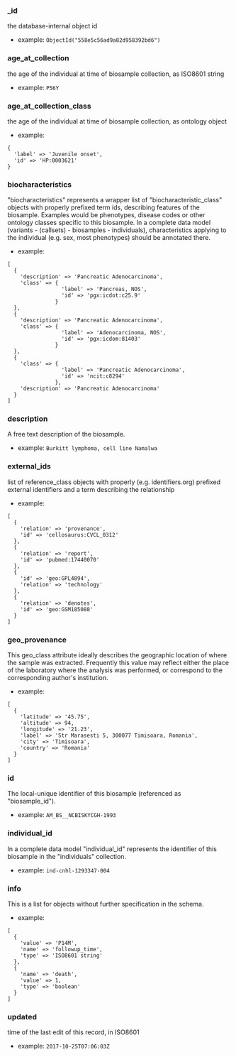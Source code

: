 
### _id

the database-internal object id

* example: `ObjectId("558e5c56ad9a82d958392bd6")
`

### age_at_collection

the age of the individual at time of biosample collection, as ISO8601 string

* example: `P56Y
`

### age_at_collection_class

the age of the individual at time of biosample collection, as ontology object

* example: 
```
{
  'label' => 'Juvenile onset',
  'id' => 'HP:0003621'
}

```

### biocharacteristics

"biocharacteristics" represents a wrapper list of "biocharacteristic_class" objects with properly prefixed term ids, describing features of the biosample.
Examples would be phenotypes, disease codes or other ontology classes specific to this biosample. In a complete data model (variants - (callsets) - biosamples - individuals), characteristics applying to the individual (e.g. sex, most phenotypes) should be annotated there.


* example: 
```
[
  {
    'description' => 'Pancreatic Adenocarcinoma',
    'class' => {
                 'label' => 'Pancreas, NOS',
                 'id' => 'pgx:icdot:c25.9'
               }
  },
  {
    'description' => 'Pancreatic Adenocarcinoma',
    'class' => {
                 'label' => 'Adenocarcinoma, NOS',
                 'id' => 'pgx:icdom:81403'
               }
  },
  {
    'class' => {
                 'label' => 'Pancreatic Adenocarcinoma',
                 'id' => 'ncit:c8294'
               },
    'description' => 'Pancreatic Adenocarcinoma'
  }
]

```

### description

A free text description of the biosample.

* example: `Burkitt lymphoma, cell line Namalwa
`

### external_ids

list of reference_class objects with properly (e.g. identifiers.org) prefixed external identifiers and a term describing the relationship

* example: 
```
[
  {
    'relation' => 'provenance',
    'id' => 'cellosaurus:CVCL_0312'
  },
  {
    'relation' => 'report',
    'id' => 'pubmed:17440070'
  },
  {
    'id' => 'geo:GPL4894',
    'relation' => 'technology'
  },
  {
    'relation' => 'denotes',
    'id' => 'geo:GSM185088'
  }
]

```

### geo_provenance

This geo_class attribute ideally describes the geographic location of where the sample was extracted.
Frequently this value may reflect either the place of the laboratory where the analysis was performed, or correspond to the corresponding author's institution.


* example: 
```
[
  {
    'latitude' => '45.75',
    'altitude' => 94,
    'longitude' => '21.23',
    'label' => 'Str Marasesti 5, 300077 Timisoara, Romania',
    'city' => 'Timisoara',
    'country' => 'Romania'
  }
]

```

### id

The local-unique identifier of this biosample (referenced as "biosample_id").

* example: `AM_BS__NCBISKYCGH-1993
`

### individual_id

In a complete data model "individual_id" represents the identifier of this biosample in the "individuals" collection.


* example: `ind-cnhl-1293347-004
`

### info

This is a list for objects without further specification in the schema.


* example: 
```
[
  {
    'value' => 'P14M',
    'name' => 'followup_time',
    'type' => 'ISO8601 string'
  },
  {
    'name' => 'death',
    'value' => 1,
    'type' => 'boolean'
  }
]

```

### updated

time of the last edit of this record, in ISO8601

* example: `2017-10-25T07:06:03Z
`

